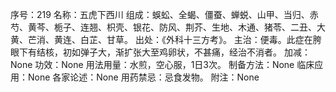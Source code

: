 序号：219
名称：五虎下西川
组成：蜈蚣、全蝎、僵蚕、蝉蜕、山甲、当归、赤芍、黄芩、栀子、连翘、枳壳、银花、防风、荆芥、生地、木通、猪苓、二丑、大黄、芒消、黄连、白芷、甘草。
出处：《外科十三方考》。
主治：便毒。此症在胯眼下有结核，初如弹子大，渐扩张大至鸡卵状，不甚痛，经治不消者。
加减：None
功效：None
用法用量：水煎，空心服，1日3次。
制备方法：None
临床应用：None
各家论述：None
用药禁忌：忌食发物。
附注：None
